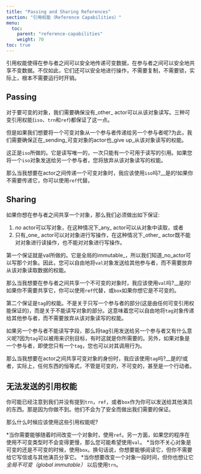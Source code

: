 ```yaml
---
title: "Passing and Sharing References"
section: "引用权能（Reference Capabilities）"
menu:
  toc:
    parent: "reference-capabilities"
    weight: 70
toc: true
---
```


<!-- Reference capabilities make it safe to both __pass__ mutable data between actors and to __share__ immutable data amongst actors. Not only that, they make it safe to do it with no copying, no locks, in fact, no runtime overhead at all. -->
引用权能使得在参与者之间可以安全地传递可变数据，在参与者之间可以安全地共享不变数据。不仅如此，它们还可以安全地进行操作，不需要复制，不需要锁，实际上，根本不需要运行时开销。

## Passing

<!-- For an object to be mutable, we need to be sure that no _other_ actor can read from or write to that object. The three mutable reference capabilities (`iso`, `trn`, and `ref`) all make that guarantee. -->
对于要可变的对象，我们需要确保没有_other_ actor可以从该对象读写。三种可变引用权能(`iso`、`trn`和`ref`)都保证了这一点。

<!-- But what if we want to pass a mutable object from one actor to another? To do that, we need to be sure that the actor that is _sending_ the mutable object also _gives up_ the ability to both read from and write to that object. -->
但是如果我们想要将一个可变对象从一个参与者传递给另一个参与者呢?为此，我们需要确保正在_sending_可变对象的actor也_give up_从该对象读写的权能。

<!-- This is exactly what `iso` does. It is _read and write unique_, there can only be one reference at a time that can be used for reading or writing. If you send an `iso` object to another actor, you will be giving up the ability to read from or write to that object. -->
这正是`iso`所做的。它是读写唯一的，一次只能有一个可用于读写的引用。如果您将一个`iso`对象发送给另一个参与者，您将放弃从该对象读写的权能。

<!-- __So I should use `iso` when I want to pass a mutable object between actors?__ Yes! If you don't need to pass it, you can just use `ref` instead. -->
那么当我想要在actor之间传递一个可变对象时，我应该使用`iso`吗?__是的!如果你不需要传递它，你可以使用`ref`代替。

## Sharing

<!-- If you want to __share__ an object amongst actors, then we have to make one of the following guarantees: -->
如果你想在参与者之间共享一个对象，那么我们必须做出如下保证:

<!-- 1. Either _no_ actor can write to the object, in which case _any_ actor can read from it, or -->
<!-- 2. Only _one_ actor can write to the object, in which case _other_ actors can neither read from or write to the object. -->
1. _no_ actor可以写对象，在这种情况下_any_ actor可以从对象中读取，或者
2. 只有_one_ actor可以对对象进行写操作，在这种情况下_other_ actor既不能对对象进行读操作，也不能对对象进行写操作。

<!-- The first guarantee is exactly what `val` does. It is _globally immutable_, so we know that _no_ actor can ever write to that object. As a result, you can freely send `val` objects to other actors, without needing to give up the ability to read from that object. -->
第一个保证就是val所做的。它是全局的immutable_，所以我们知道_no_actor可以写那个对象。因此，您可以自由地将`val`对象发送给其他参与者，而不需要放弃从该对象读取数据的权能。

<!-- __So I should use `val` when I want to share an immutable object amongst actors?__ Yes! If you don't need to share it, you can just use `ref` instead, or `box` if you want it to be immutable. -->
那么当我想要在参与者之间共享一个不可变的对象时，我应该使用`val`吗?__是的!如果你不需要共享它，你可以使用`ref`代替，或`box`如果你想它是不可变的。

<!-- The second guarantee is what `tag` does. Not the part about only one actor writing (that's guaranteed by any mutable reference capability), but the part about not being able to read from or write to an object. That means you can freely pass `tag` objects to other actors, without needing to give up the ability to read from or write to that object. -->
第二个保证是`tag`的权能。不是关于只写一个参与者的部分(这是由任何可变引用权能保证的)，而是关于不能读写对象的部分。这意味着您可以自由地将`tag`对象传递给其他参与者，而不需要放弃从该对象读写的权能。

<!-- __What's the point in sending a tag reference to another actor if it can't then read or write the fields?__ Because `tag` __can__ be used to __identify__ objects and sometimes that's all you need. Also, if the object is an actor you can call behaviours on it even though you only have a `tag`. -->
如果另一个参与者不能读写字段，那么将tag引用发送给另一个参与者又有什么意义呢?因为`tag`可以被用来识别目标，有时这就是你所需要的。另外，如果对象是一个参与者，即使您只有一个`tag`，您也可以对其调用行为。

<!-- __So I should use `tag` when I want to share the identity of a mutable object amongst actors?__ Yes! Or, really, the identity of anything, whether it's mutable, immutable, or even an actor. -->
那么当我想要在actor之间共享可变对象的身份时，我应该使用`tag`吗?__是的!或者，实际上，任何东西的恒等式，不管是可变的，不可变的，甚至是一个行动者。

<!-- ## Reference capabilities that can't be sent -->
## 无法发送的引用权能

<!-- You may have noticed we didn't mention `trn`, `ref`, or `box` as things you can send to other actors. That's because you can't do it. They don't make the guarantees we need in order to be safe. -->
你可能已经注意到我们并没有提到`trn`，`ref`，或者`box`作为你可以发送给其他演员的东西。那是因为你做不到。他们不会为了安全而做出我们需要的保证。

<!-- So when should you use those reference capabilities? -->
那么什么时候应该使用这些引用权能呢?

<!-- * Use `ref` when you need to be able to change an object over time. On the other hand, if your program wouldn't be any slower if you used an immutable type instead, you may want to use a `val` anyway. -->
<!-- * Use `box` when you don't care whether the object is mutable or immutable. In other words, you want to be able to read it, but you don't need to write to it or share it with other actors. -->
<!-- * Use `trn` when you want to be able to change an object for a while, but you also want to be able to make it _globally immutable_ later. -->
*当你需要能够随着时间改变一个对象时，使用`ref`。另一方面，如果您的程序在使用不可变类型时不会变得更慢，那么您可能希望使用`val`。
*当你不关心对象是可变的还是不可变的时候，使用`box`。换句话说，你想要能够阅读它，但你不需要给它写信或与其他演员分享它。
*当你想要改变一个对象一段时间，但你也想让它 _全局不可变（global immutable）_ 以后使用`trn`。
